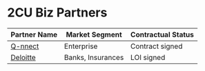 # 2CU Biz Partners

| **Partner Name** | **Market Segment** | **Contractual Status** |
| --- | --- | --- |
| [Q-nnect](https://2cu.atlassian.net/wiki/spaces/CCU/pages/950320/Q-nnect) | Enterprise | Contract signed |
| [Deloitte](https://2cu.atlassian.net/wiki/spaces/CCU/pages/1114178/Deloitte) | Banks, Insurances | LOI signed |